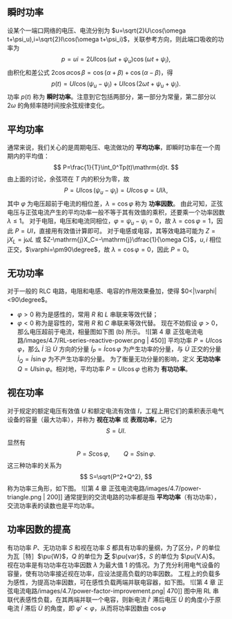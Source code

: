 ## 瞬时功率
设某个一端口网络的电压、电流分别为 $u=\sqrt{2}U\cos(\omega t+\psi_u),i=\sqrt{2}I\cos(\omega t+\psi_i)$，关联参考方向，则此端口吸收的功率为 $$ p=ui=2UI\cos(\omega t+\psi_u)\cos(\omega t+\psi_i), $$由积化和差公式 $2\cos\alpha\cos\beta=\cos(\alpha+\beta)+\cos(\alpha-\beta)$，得 $$ p(t)=UI\cos(\psi_u-\psi_i)+UI\cos(2\omega t+\psi_u+\psi_i). $$功率 $p(t)$ 称为 **瞬时功率**。注意到它包括两部分，第一部分为常量，第二部分以 $2\omega$ 的角频率随时间按余弦规律变化。
## 平均功率
通常来说，我们关心的是周期电压、电流做功的 **平均功率**，即瞬时功率在一个周期内的平均值：$$ P=\frac{1}{T}\int_0^Tp(t)\mathrm{d}t. $$由上面的讨论，余弦项在 $T$ 内的积分为零，故 $$ P=UI\cos(\psi_u-\psi_i)=UI\cos\varphi=UI\lambda, $$其中 $\varphi$ 为电压超前于电流的相位差，$\lambda=\cos\varphi$ 称为 **功率因数**。
由此可知，正弦电压与正弦电流产生的平均功率一般不等于其有效值的乘积，还要乘一个功率因数 $\lambda\le1$。
对于电阻，电压和电流同相位，$\varphi=\psi_u-\psi_i=0$，故 $\lambda=\cos\varphi=1$，因此 $P=UI$，直接用有效值计算即可。
对于电感或电容，其等效电路可能为 $Z=\mathrm{j}X_L=\mathrm{j}\omega L$ 或 $Z-\mathrm{j}X_C=-\mathrm{j}\dfrac{1}{\omega C}$，$u,i$ 相位正交，$\varphi=\pm90\degree$，故 $\lambda=\cos\varphi=0$，因此 $P=0$。
## 无功功率
对于一般的 RLC 电路，电阻和电感、电容的作用效果叠加，使得 $0<|\varphi|<90\degree$。
- $\varphi>0$ 称为是感性的，常用 $R$ 和 $L$ 串联来等效代替；
- $\varphi<0$ 称为是容性的，常用 $R$ 和 $C$ 串联来等效代替。
现在不妨假设 $\varphi>0$，那么电压超前于电流，相量图如下图 (b) 所示。
![[第 4 章 正弦电流电路/images/4.7/RL-series-reactive-power.png | 450]]
平均功率 $P=UI\cos\varphi$，那么 $\dot{I}$ 沿 $\dot{U}$ 方向的分量 $\dot{I}_P=\dot{I}\cos\varphi$ 为产生功率的分量，与 $\dot{U}$ 正交的分量 $\dot{I}_Q=\dot{I}\sin\varphi$ 为不产生功率的分量。
为了衡量无功分量的影响，定义 **无功功率** $Q=UI\sin\varphi$。相对地，平均功率 $P=UI\cos\varphi$ 也称为 **有功功率**。
## 视在功率
对于规定的额定电压有效值 $U$ 和额定电流有效值 $I$，工程上用它们的乘积表示电气设备的容量（最大功率），并称为 **视在功率** 或 **表观功率**，记为 $$ S=UI. $$显然有 $$ P=S\cos\varphi,\qquad Q=S\sin\varphi. $$这三种功率的关系为 $$ S=\sqrt{P^2+Q^2}, $$称为功率三角形，如下图。
![[第 4 章 正弦电流电路/images/4.7/power-triangle.png | 200]]
通常提到的交流电路的功率都是指 **平均功率**（有功功率），交流功率表的读数也是平均功率。
## 功率因数的提高
有功功率 $P$、无功功率 $S$ 和视在功率 $S$ 都具有功率的量纲，为了区分，$P$ 的单位为瓦［特］$\pu{W}$，$Q$ 的单位为 **乏** $\pu{var}$，$S$ 的单位为 $\pu{V.A}$。
视在功率是有功功率在功率因数 $\lambda$ 为最大值 $1$ 的情况。为了充分利用电气设备的容量，使有功功率接近视在功率，应设法提高负载的功率因数。
工程上的负载多为感性，为提高功率因数，可在感性负载两端并联电容器，如下图。
![[第 4 章 正弦电流电路/images/4.7/power-factor-improvement.png| 470]]
图中用 RL 串联代表感性负载，在其两端并联一个电容，则新电流 $\dot{I}'$ 滞后电压 $\dot{U}$ 的角度小于原电流 $\dot{I}$ 滞后 $\dot{U}$ 的角度，即 $\varphi'<\varphi$，从而将功率因数由 $\cos\varphi$